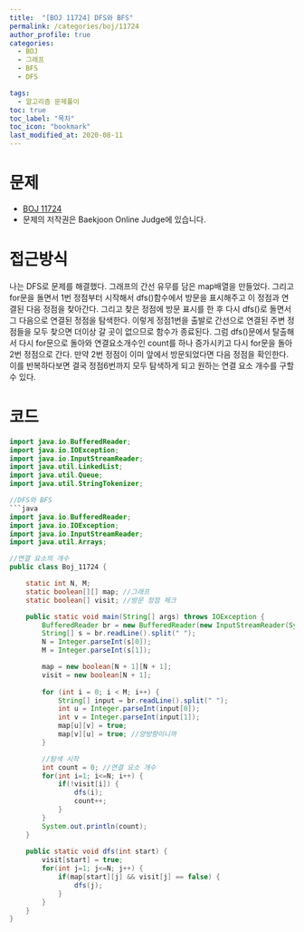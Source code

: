 ```yaml
---
title:  "[BOJ 11724] DFS와 BFS"
permalink: /categories/boj/11724
author_profile: true
categories:
  - BOJ
  - 그래프
  - BFS
  - DFS

tags:
  - 알고리즘 문제풀이
toc: true
toc_label: "목차"
toc_icon: "bookmark"
last_modified_at: 2020-08-11
---
```

# 문제
* [BOJ 11724](https://www.acmicpc.net/problem/11724)
* 문제의 저작권은 Baekjoon Online Judge에 있습니다.  

# 접근방식 
나는 DFS로 문제를 해결했다. 그래프의 간선 유무를 담은 map배열을 만들었다. 그리고 for문을 돌면서 1번 정점부터 시작해서 dfs()함수에서 방문을 표시해주고 이 정점과 연결된 다음 정점을 찾아간다. 그리고 찾은 정점에 방문 표시를 한 후 다시 dfs()로 돌면서 그 다음으로 연결된 정점을 탐색한다. 이렇게 정점1번을 출발로 간선으로 연결된 주변 정점들을 모두 찾으면 더이상 갈 곳이 없으므로 함수가 종료된다. 그럼 dfs()문에서 탈출해서 다시 for문으로 돌아와 연결요소개수인 count를 하나 증가시키고 다시 for문을 돌아 2번 정점으로 간다. 만약 2번 정점이 이미 앞에서 방문되었다면 다음 정점을 확인한다. 이를 반복하다보면 결국 정점6번까지 모두 탐색하게 되고 원하는 연결 요소 개수를 구할 수 있다.

# 코드
```java
import java.io.BufferedReader;
import java.io.IOException;
import java.io.InputStreamReader;
import java.util.LinkedList;
import java.util.Queue;
import java.util.StringTokenizer;

//DFS와 BFS
```java
import java.io.BufferedReader;
import java.io.IOException;
import java.io.InputStreamReader;
import java.util.Arrays;

//연결 요소의 개수
public class Boj_11724 {

	static int N, M;
	static boolean[][] map; //그래프
	static boolean[] visit; //방문 정점 체크

	public static void main(String[] args) throws IOException {
		BufferedReader br = new BufferedReader(new InputStreamReader(System.in));
		String[] s = br.readLine().split(" ");
		N = Integer.parseInt(s[0]);
		M = Integer.parseInt(s[1]);

		map = new boolean[N + 1][N + 1];
		visit = new boolean[N + 1];
		
		for (int i = 0; i < M; i++) {
			String[] input = br.readLine().split(" ");
			int u = Integer.parseInt(input[0]);
			int v = Integer.parseInt(input[1]);
			map[u][v] = true;
			map[v][u] = true; //양방향이니까
		}

		//탐색 시작
		int count = 0; //연결 요소 개수
		for(int i=1; i<=N; i++) {
			if(!visit[i]) {
				dfs(i);
				count++;
			}
		}
		System.out.println(count);
	}
	
	public static void dfs(int start) {
		visit[start] = true;
		for(int j=1; j<=N; j++) {
			if(map[start][j] && visit[j] == false) {
				dfs(j);
			}
		}
	}
}
```